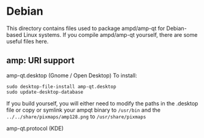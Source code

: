 
Debian
====================
This directory contains files used to package ampd/amp-qt
for Debian-based Linux systems. If you compile ampd/amp-qt yourself, there are some useful files here.

## amp: URI support ##


amp-qt.desktop  (Gnome / Open Desktop)
To install:

	sudo desktop-file-install amp-qt.desktop
	sudo update-desktop-database

If you build yourself, you will either need to modify the paths in
the .desktop file or copy or symlink your ampqt binary to `/usr/bin`
and the `../../share/pixmaps/amp128.png` to `/usr/share/pixmaps`

amp-qt.protocol (KDE)

